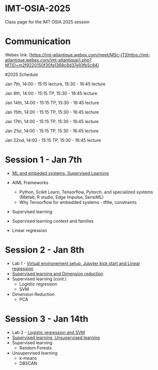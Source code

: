 # IMT-OSIA-2025
Class page for the IMT OSIA 2025 session
# Communication

Webex link: [https://imt-atlantique.webex.com/meet/MSc-IT](https://imt-atlantique.webex.com/imt-atlantique/j.php?MTID=m2f9220150f30fa1368c8d37e10fb5c84)  



#2025 Schedule

Jan 7th, 14:00 - 15:15 lecture, 15:30 - 16:45 lecture

Jan 8th, 14:00 - 15:15 TP, 15:30 - 16:45 lecture

Jan 14th, 14:00 - 15:15 TP, 15:30 - 16:45 lecture

Jan 15th, 14:00 - 15:15 TP, 15:30 - 16:45 lecture

Jan 17th, 14:00 - 15:15 TP, 15:30 - 16:45 lecture

Jan 21st, 14:00 - 15:15 TP, 15:30 - 16:45 lecture

Jan 22nd, 14:00 - 15:15 TP, 15:30 - 16:45 lecture



# Session 1 - Jan 7th

* [ML and embeded systems, Supervised Learning](https://rawcdn.githack.com/jhenry-github/IMT-OSIA-2025-content/76d7404acf007be3796dfce922b61cf219633b36/slides/FirstSession/index.html)

* AIML Frameworks
  * Python, Scikit Learn, Tensorflow, Pytorch, and specialized systems (Matlab, R studio, Edge Impulse, SensiML)
  * Why Tensorflow for embedded systems - tflite, constraints

 * Supervised learning
  * Supervised learning context and families
  * Linear regression


# Session 2 - Jan 8th
  * Lab 1 - [Virtual environement setup, Jupyter kick start and Linear regression](https://github.com/jhenry-github/IMT-OSIA-2025-content/blob/main/TPs/1-Linear%20Regression.md)
  * [Supervised learning and Dimension reduction](https://rawcdn.githack.com/jhenry-github/IMT-OSIA-2025-content/0bd7d8c77335e44c5958873140cade01ddc4e368/slides/Session2/index.html)
  * Supervised learning (cont.)
    * Logistic regression
    * SVM
  * Dimension Reduction
    * PCA

# Session 3 - Jan 14th
  * Lab 2 - [Logistic regression and SVM](https://github.com/jhenry-github/IMT-OSIA-2025-content/blob/main/TPs/2%20-%20Logistic%20Regression%20and%20SVM.md)
  * [Supervised learning, Unsupervised learning]()
  * Supervised learning
    * Random Forests
  * Unsupervised learning
    * k-means
    * DBSCAN

